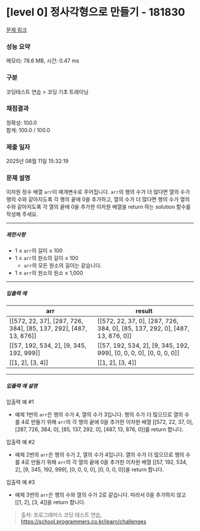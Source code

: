 # [level 0] 정사각형으로 만들기 - 181830 

[문제 링크](https://school.programmers.co.kr/learn/courses/30/lessons/181830) 

### 성능 요약

메모리: 78.6 MB, 시간: 0.47 ms

### 구분

코딩테스트 연습 > 코딩 기초 트레이닝

### 채점결과

정확성: 100.0<br/>합계: 100.0 / 100.0

### 제출 일자

2025년 08월 11일 15:32:19

### 문제 설명

<p>이차원 정수 배열 <code>arr</code>이 매개변수로 주어집니다. <code>arr</code>의 행의 수가 더 많다면 열의 수가 행의 수와 같아지도록 각 행의 끝에 0을 추가하고, 열의 수가 더 많다면 행의 수가 열의 수와 같아지도록 각 열의 끝에 0을 추가한 이차원 배열을 return 하는 solution 함수를 작성해 주세요.</p>

<hr>

<h5>제한사항</h5>

<ul>
<li>1 ≤ <code>arr</code>의 길이 ≤ 100</li>
<li>1 ≤ <code>arr</code>의 원소의 길이 ≤ 100

<ul>
<li><code>arr</code>의 모든 원소의 길이는 같습니다.</li>
</ul></li>
<li>1 ≤ <code>arr</code>의 원소의 원소 ≤ 1,000</li>
</ul>

<hr>

<h5>입출력 예</h5>
<table class="table">
        <thead><tr>
<th>arr</th>
<th>result</th>
</tr>
</thead>
        <tbody><tr>
<td>[[572, 22, 37], [287, 726, 384], [85, 137, 292], [487, 13, 876]]</td>
<td>[[572, 22, 37, 0], [287, 726, 384, 0], [85, 137, 292, 0], [487, 13, 876, 0]]</td>
</tr>
<tr>
<td>[[57, 192, 534, 2], [9, 345, 192, 999]]</td>
<td>[[57, 192, 534, 2], [9, 345, 192, 999], [0, 0, 0, 0], [0, 0, 0, 0]]</td>
</tr>
<tr>
<td>[[1, 2], [3, 4]]</td>
<td>[[1, 2], [3, 4]]</td>
</tr>
</tbody>
      </table>
<hr>

<h5>입출력 예 설명</h5>

<p>입출력 예 #1</p>

<ul>
<li>예제 1번의 <code>arr</code>은 행의 수가 4, 열의 수가 3입니다. 행의 수가 더 많으므로 열의 수를 4로 만들기 위해 <code>arr</code>의 각 행의 끝에 0을 추가한 이차원 배열 [[572, 22, 37, 0], [287, 726, 384, 0], [85, 137, 292, 0], [487, 13, 876, 0]]를 return 합니다.</li>
</ul>

<p>입출력 예 #2</p>

<ul>
<li>예제 2번의 <code>arr</code>은 행의 수가 2, 열의 수가 4입니다. 열의 수가 더 많으므로 행의 수를 4로 만들기 위해 <code>arr</code>의 각 열의 끝에 0을 추가한 이차원 배열 [[57, 192, 534, 2], [9, 345, 192, 999], [0, 0, 0, 0], [0, 0, 0, 0]]을 return 합니다.</li>
</ul>

<p>입출력 예 #3</p>

<ul>
<li>예제 3번의 <code>arr</code>은 행의 수와 열의 수가 2로 같습니다. 따라서 0을 추가하지 않고 [[1, 2], [3, 4]]을 return 합니다.</li>
</ul>


> 출처: 프로그래머스 코딩 테스트 연습, https://school.programmers.co.kr/learn/challenges